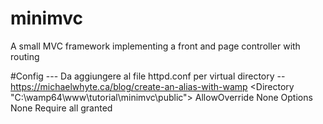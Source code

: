 # minimvc
A small MVC framework implementing a front and page controller with routing


#Config
--- Da aggiungere al file httpd.conf per virtual directory 
--https://michaelwhyte.ca/blog/create-an-alias-with-wamp
<Directory "C:\wamp64\www\tutorial\minimvc\public">
    AllowOverride None
    Options None
    Require all granted
</Directory>

